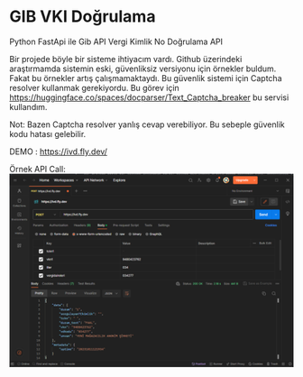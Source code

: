 # GIB VKI Doğrulama
Python FastApi ile Gib API Vergi Kimlik No Doğrulama API

Bir projede böyle bir sisteme ihtiyacım vardı. Github üzerindeki araştırmamda sistemin eski, güvenliksiz versiyonu için örnekler buldum. Fakat bu örnekler artış çalışmamaktaydı.
Bu güvenlik sistemi için Captcha resolver kullanmak gerekiyordu. Bu görev için https://huggingface.co/spaces/docparser/Text_Captcha_breaker bu servisi kullandım.

Not: Bazen Captcha resolver yanlış cevap verebiliyor. Bu sebeple güvenlik kodu hatası gelebilir.


DEMO : https://ivd.fly.dev/

Örnek API Call:
![img.png](img.png)